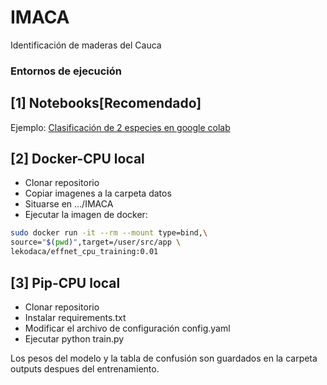 # IMACA
Identificación de maderas del Cauca

### Entornos de ejecución
## [1] Notebooks[Recomendado]
Ejemplo: [Clasificación de 2 especies en google colab](https://colab.research.google.com/github/D-A-C-S/IMACA/blob/baseline/ejemplo(colab).ipynb)

## [2] Docker-CPU local
- Clonar repositorio
- Copiar imagenes a la carpeta datos
- Situarse en .../IMACA
- Ejecutar la imagen de docker:
```bash
sudo docker run -it --rm --mount type=bind,\
source="$(pwd)",target=/user/src/app \
lekodaca/effnet_cpu_training:0.01
```

## [3] Pip-CPU local
- Clonar repositorio
- Instalar requirements.txt
- Modificar el archivo de configuración config.yaml
- Ejecutar python train.py

Los pesos del modelo y la tabla de confusión son guardados en la carpeta outputs despues del entrenamiento.

